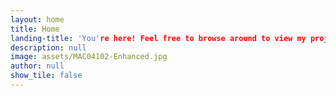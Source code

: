 ```yaml
---
layout: home
title: Home
landing-title: 'You're here! Feel free to browse around to view my project collection'
description: null
image: assets/MAC04102-Enhanced.jpg
author: null
show_tile: false
---
```

